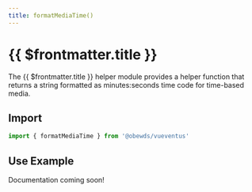 ```yaml
---
title: formatMediaTime()
---
```



<script setup>
    import DocsPackageVersion from '../../../src/views/compos/DocsPackageVersion.vue'
</script>



# {{ $frontmatter.title }}

The {{ $frontmatter.title }} helper module provides a helper function that returns a string formatted as minutes:seconds time code for time-based media.






## Import

```javascript
import { formatMediaTime } from '@obewds/vueventus'
```






## Use Example

Documentation coming soon!
<!-- #TODO: complete example docs for helper module -->






<DocsPackageVersion/>
